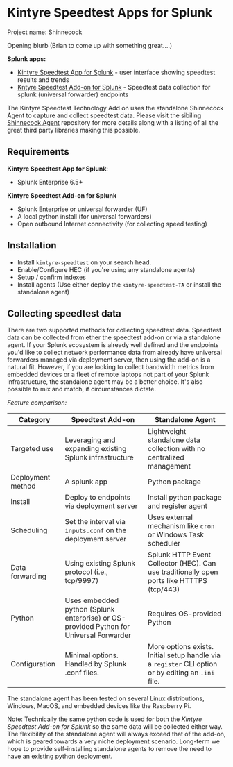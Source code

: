 # Kintyre Speedtest Apps for Splunk

Project name:  Shinnecock

Opening blurb (Brian to come up with something great....)

**Splunk apps:**

 * [Kintyre Speedtest App for Splunk](./kintyre-speedtest) - user interface showing speedtest results
   and trends
 * [Kntyre Speedtest Add-on for Splunk](./kintyre-speedtest-TA) - Speedtest data collection for
   splunk (universal forwarder) endpoints

The Kintyre Speedtest Technology Add on uses the standalone Shinnecock Agent to capture and collect
speedtest data.  Please visit the sibiling [Shinnecock Agent][shinnecock-agent-repo] repository for
more details along with a listing of all the great third party libraries making this possible.

## Requirements

**Kintyre Speedtest App for Splunk**:

  * Splunk Enterprise 6.5+

**Kintyre Speedtest Add-on for Splunk**

  * Splunk Enterprise or universal forwarder (UF)
  * A local python install (for universal forwarders)
  * Open outbound Internet connectivity (for collecting speed testing)

## Installation

 * Install `kintyre-speedtest` on your search head.
 * Enable/Configure HEC (if you're using any standalone agents)
 * Setup / confirm indexes
 * Install agents (Use either deploy the `kintyre-speedtest-TA` or install the standalone agent)


## Collecting speedtest data

There are two supported methods for collecting speedtest data.  Speedtest data can be collected from
ether the speedtest add-on or via a standalone agent.  If your Splunk ecosystem is already well
defined and the endpoints you'd like to collect network performance data from already have universal forwarders
managed via deployment server, then using the add-on is a natural fit.  However, if you are looking
to collect bandwidth metrics from embedded devices or a fleet of remote laptops not part of
your Splunk infrastructure, the standalone agent may be a better choice.  It's also possible to
mix and match, if circumstances dictate.

_Feature comparison:_

| Category | Speedtest Add-on | Standalone Agent |
| -------- | ---------------- | -----------------|
| Targeted use | Leveraging and expanding existing Splunk infrastructure | Lightweight standalone data collection with no centralized management |
| Deployment method | A splunk app | Python package |
| Install | Deploy to endpoints via deployment server | Install python package and register agent |
| Scheduling | Set the interval via `inputs.conf` on the deployment server | Uses external mechanism like `cron` or Windows Task scheduler |
| Data forwarding | Using existing Splunk protocol (i.e., tcp/9997) | Splunk HTTP Event Collector (HEC).  Can use traditionally open ports like HTTTPS (tcp/443) |
| Python | Uses embedded python (Splunk enterprise) or OS-provided Python for Universal Forwarder | Requires OS-provided Python |
| Configuration | Minimal options.  Handled by Splunk .conf files. | More options exists.  Initial setup handle via a `register` CLI option or by editing an `.ini` file. |

The standalone agent has been tested on several Linux distributions, Windows, MacOS, and embedded
devices like the Raspberry Pi.

Note:  Technically the same python code is used for both the *Kintyre Speedtest Add-on for Splunk*
so the same data will be collected either way.  The flexibility of the standalone agent will always
exceed that of the add-on, which is geared towards a very niche deployment scenario.  Long-term we
hope to provide self-installing standalone agents to remove the need to have an existing python
deployment.



[shinnecock-agent-repo]: https://github.com/Kintyre/shinnecock-agent

